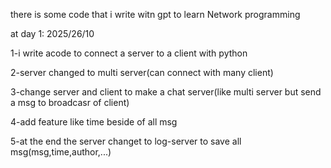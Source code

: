 there is some code that i write witn gpt to learn Network programming 

at day 1:   2025/26/10

1-i write acode to connect a server to a client with python

2-server changed to multi server(can connect with many client)

3-change server and client to make a chat server(like multi server but send a msg to broadcasr of client)

4-add feature like time beside of all msg

5-at the end the server changet to log-server to save all msg(msg,time,author,...)

